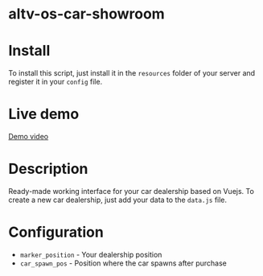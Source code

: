 # altv-os-car-showroom

# Install
To install this script, just install it in the `resources` folder of your server and register it in your `config` file.

# Live demo
[Demo video](https://youtu.be/rkaaizXiH0g)

# Description

Ready-made working interface for your car dealership based on Vuejs. To create a new car dealership, just add your data to the `data.js` file.

# Configuration

- `marker_position` - Your dealership position 
- `car_spawn_pos` - Position where the car spawns after purchase




